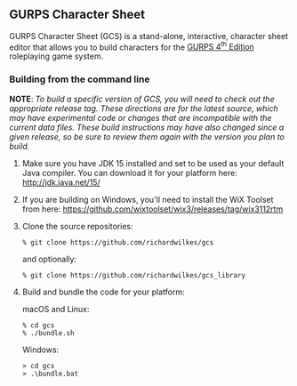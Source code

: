 ## GURPS Character Sheet

GURPS Character Sheet (GCS) is a stand-alone, interactive, character sheet
editor that allows you to build characters for the
[GURPS 4<sup>th</sup> Edition](http://www.sjgames.com/gurps) roleplaying game
system.

### Building from the command line

**NOTE**: *To build a specific version of GCS, you will need to check out the appropriate release
tag. These directions are for the latest source, which may have experimental code or changes that
are incompatible with the current data files. These build instructions may have also changed since
a given release, so be sure to review them again with the version you plan to build.*

1. Make sure you have JDK 15 installed and set to be used as your default Java compiler. You can
   download it for your platform here: http://jdk.java.net/15/

2. If you are building on Windows, you'll need to install the WiX Toolset from here:
   https://github.com/wixtoolset/wix3/releases/tag/wix3112rtm

3. Clone the source repositories:
   ```
   % git clone https://github.com/richardwilkes/gcs
   ```
   and optionally:
   ```
   % git clone https://github.com/richardwilkes/gcs_library
   ```

4. Build and bundle the code for your platform:

   macOS and Linux:
   ```
   % cd gcs
   % ./bundle.sh
   ```
   Windows:
   ```
   > cd gcs
   > .\bundle.bat
   ```
